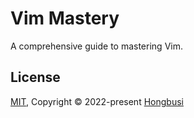 # Vim Mastery

A comprehensive guide to mastering Vim.

## License

[MIT](./LICENSE), Copyright © 2022-present [Hongbusi](https://github.com/Hongbusi)
